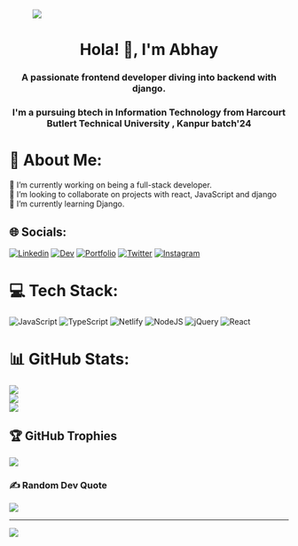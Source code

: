 <h1 align="center" style="width:100;%">
 <img src="#" />
</h1>
<h1 align="center">Hola! 👋, I'm Abhay</h1>
<h3 align="center">A passionate frontend developer diving into backend with django.</h3>
<h3 align="center">I'm a pursuing btech in Information Technology from Harcourt Butlert Technical University , Kanpur batch'24</h3>

# 💫 About Me:
🔭 I’m currently working on being a full-stack developer.<br>👯 I’m looking to collaborate on projects with react, JavaScript and django<br>🌱 I’m currently learning Django.


## 🌐 Socials:
[![Linkedin](https://img.shields.io/badge/Linkedin-%231877F2.svg?logo=Linkedin&logoColor=white)](https://www.linkedin.com/in/abhay-kumar-6586b220a/)  [![Dev](https://img.shields.io/badge/Dev-%231877F2.svg?logo=Dev&logoColor=white)](https://dev.to/kumarabhay98)  [![Portfolio](https://img.shields.io/badge/Portfolio-%231877F2.svg?logo=Portfolio&logoColor=white)](https://kumarabhay-portfolio.netlify.app/)  [![Twitter](https://img.shields.io/badge/Twitter-%231877F2.svg?logo=Twitter&logoColor=white)](https://twitter.com/KumarAbhay98)     [![Instagram](https://img.shields.io/badge/Instagram-%23E4405F.svg?logo=Instagram&logoColor=white)](https://www.instagram.com/abhay.sahil/)

# 💻 Tech Stack:
![JavaScript](https://img.shields.io/badge/javascript-%23323330.svg?style=flat&logo=javascript&logoColor=%23F7DF1E) ![TypeScript](https://img.shields.io/badge/typescript-%23007ACC.svg?style=flat&logo=typescript&logoColor=white) ![Netlify](https://img.shields.io/badge/netlify-%23000000.svg?style=flat&logo=netlify&logoColor=#00C7B7) ![NodeJS](https://img.shields.io/badge/node.js-6DA55F?style=flat&logo=node.js&logoColor=white) ![jQuery](https://img.shields.io/badge/jquery-%230769AD.svg?style=flat&logo=jquery&logoColor=white) ![React](https://img.shields.io/badge/react-%2320232a.svg?style=flat&logo=react&logoColor=%2361DAFB)
# 📊 GitHub Stats:
![](https://github-readme-stats.vercel.app/api?username=skygitIG&theme=onedark&hide_border=true&include_all_commits=false&count_private=false)<br/>
![](https://github-readme-streak-stats.herokuapp.com/?user=skygitIG&theme=onedark&hide_border=true)<br/>
![](https://github-readme-stats.vercel.app/api/top-langs/?username=skygitIG&theme=onedark&hide_border=true&include_all_commits=false&count_private=false&layout=compact)

## 🏆 GitHub Trophies
![](https://github-profile-trophy.vercel.app/?username=skygitIG&theme=onedark&no-frame=true&no-bg=true&margin-w=4)

### ✍️ Random Dev Quote
![](https://quotes-github-readme.vercel.app/api?type=horizontal&theme=gruvbox)

---
[![](https://visitcount.itsvg.in/api?id=skygitIG&icon=0&color=0)](https://visitcount.itsvg.in)
